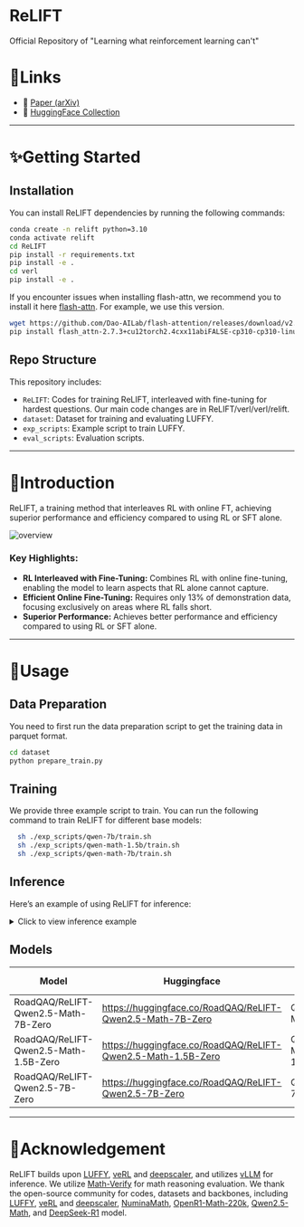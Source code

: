 # ReLIFT
Official Repository of "Learning what reinforcement learning can't"

# 🔗Links

- 📜 [Paper (arXiv)]()  
- 🤗 [HuggingFace Collection](https://huggingface.co/collections/RoadQAQ/relift-684535e199a909cad16d8b05)

---

# ✨Getting Started

## Installation

You can install ReLIFT dependencies by running the following commands:
```bash
conda create -n relift python=3.10
conda activate relift
cd ReLIFT
pip install -r requirements.txt
pip install -e .
cd verl
pip install -e .
```

If you encounter issues when installing flash-attn, we recommend you to install it here 
[flash-attn](https://github.com/Dao-AILab/flash-attention/releases/tag/v2.7.3). For example, we use this version. 
```bash
wget https://github.com/Dao-AILab/flash-attention/releases/download/v2.7.3/flash_attn-2.7.3+cu12torch2.4cxx11abiFALSE-cp310-cp310-linux_x86_64.whl
pip install flash_attn-2.7.3+cu12torch2.4cxx11abiFALSE-cp310-cp310-linux_x86_64.whl
```

## Repo Structure

This repository includes:

- `ReLIFT`: Codes for training ReLIFT, interleaved with fine-tuning for hardest questions. Our main code changes are in ReLIFT/verl/verl/relift.
- `dataset`: Dataset for training and evaluating LUFFY. 
- `exp_scripts`: Example script to train LUFFY.
- `eval_scripts`: Evaluation scripts.

---

# 📖Introduction

ReLIFT, a training method that interleaves RL with online FT, achieving superior performance and efficiency compared to using RL or SFT alone.

![overview](./figures/luffy_performance.jpg)

### Key Highlights:
- **RL Interleaved with Fine-Tuning:** Combines RL with online fine-tuning, enabling the model to learn aspects that RL alone cannot capture.
- **Efficient Online Fine-Tuning:** Requires only 13% of demonstration data, focusing exclusively on areas where RL falls short.
- **Superior Performance:** Achieves better performance and efficiency compared to using RL or SFT alone.

---

# 🔧Usage

## Data Preparation
You need to first run the data preparation script to get the training data in parquet format.
```bash
cd dataset
python prepare_train.py
```

## Training

We provide three example script to train. You can run the following command to train ReLIFT for different base models:

```bash
  sh ./exp_scripts/qwen-7b/train.sh
  sh ./exp_scripts/qwen-math-1.5b/train.sh
  sh ./exp_scripts/qwen-math-7b/train.sh
```

## Inference

Here’s an example of using ReLIFT for inference:

<details>
<summary>Click to view inference example</summary>

```python
from transformers import AutoTokenizer
from vllm import LLM, SamplingParams

model_path="RoadQAQ/ReLIFT-Qwen2.5-Math-7B-Zero"

question = "which number is larger? 9.11 or 9.9?"

tokenizer = AutoTokenizer.from_pretrained(model_path)
messages = [{"role": "user", "content": question}]
chat = tokenizer.apply_chat_template(messages, tokenize=False, add_generation_prompt=True)

llm = LLM(model=model_path)
params = SamplingParams(temperature=0.6, max_tokens=8192)
outputs = llm.generate([chat], params)
print(outputs[0].outputs[0].text)
```

</details>


## Models

| **Model**                          | **Huggingface** |  **Base Model** |
|-----------------------------------|------------------|------------------|
| RoadQAQ/ReLIFT-Qwen2.5-Math-7B-Zero | https://huggingface.co/RoadQAQ/ReLIFT-Qwen2.5-Math-7B-Zero |  Qwen2.5-Math-7B |
| RoadQAQ/ReLIFT-Qwen2.5-Math-1.5B-Zero | https://huggingface.co/RoadQAQ/ReLIFT-Qwen2.5-Math-1.5B-Zero | Qwen2.5-Math-1.5B |
| RoadQAQ/ReLIFT-Qwen2.5-7B-Zero | https://huggingface.co/RoadQAQ/ReLIFT-Qwen2.5-7B-Zero | Qwen2.5-7B |

---

# 🌻Acknowledgement

ReLIFT builds upon [LUFFY](https://github.com/ElliottYan/LUFFY), [veRL](https://github.com/volcengine/verl) and [deepscaler](https://github.com/agentica-project/rllm), and utilizes [vLLM](https://github.com/vllm-project/vllm) for inference. We utilize [Math-Verify](https://github.com/huggingface/Math-Verify) for math reasoning evaluation. We thank the open-source community for codes, datasets and backbones, including [LUFFY](https://github.com/ElliottYan/LUFFY), [veRL](https://github.com/volcengine/verl) and [deepscaler](https://github.com/agentica-project/rllm), [NuminaMath](https://huggingface.co/datasets/AI-MO/NuminaMath-CoT), [OpenR1-Math-220k](https://huggingface.co/datasets/open-r1/OpenR1-Math-220k), [Qwen2.5-Math](https://github.com/QwenLM/Qwen2.5-Math), and [DeepSeek-R1](https://github.com/deepseek-ai/deepseek-r1) model. 


